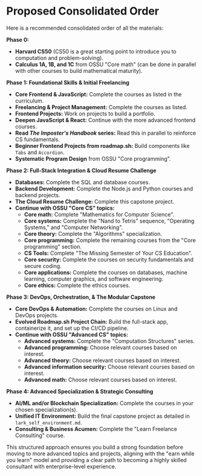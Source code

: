 # **Proposed Consolidated Order**

Here is a recommended consolidated order of all the materials:

**Phase 0:**

* **Harvard CS50** (CS50 is a great starting point to introduce you to computation and problem-solving).
* **Calculus 1A, 1B, and 1C** from OSSU "Core math" (can be done in parallel with other courses to build mathematical maturity).

**Phase 1: Foundational Skills & Initial Freelancing**

* **Core Frontend & JavaScript:** Complete the courses as listed in the curriculum.
* **Freelancing & Project Management:** Complete the courses as listed.
* **Frontend Projects:** Work on projects to build a portfolio.
* **Deepen JavaScript & React:** Continue with the more advanced frontend courses.
* **Read *The Imposter's Handbook* series:** Read this in parallel to reinforce CS fundamentals.
* **Beginner Frontend Projects from roadmap.sh:** Build components like `Tabs` and `Accordion`.
* **Systematic Program Design** from OSSU "Core programming".

**Phase 2: Full-Stack Integration & Cloud Resume Challenge**

* **Databases:** Complete the SQL and database courses.
* **Backend Development:** Complete the Node.js and Python courses and backend projects.
* **The Cloud Resume Challenge:** Complete this capstone project.
* **Continue with OSSU "Core CS" topics:**
    * **Core math:** Complete "Mathematics for Computer Science".
    * **Core systems:** Complete the "Nand to Tetris" sequence, "Operating Systems," and "Computer Networking".
    * **Core theory:** Complete the "Algorithms" specialization.
    * **Core programming:** Complete the remaining courses from the "Core programming" section.
    * **CS Tools:** Complete "The Missing Semester of Your CS Education".
    * **Core security:** Complete the courses on security fundamentals and secure coding.
    * **Core applications:** Complete the courses on databases, machine learning, computer graphics, and software engineering.
    * **Core ethics:** Complete the ethics courses.

**Phase 3: DevOps, Orchestration, & The Modular Capstone**

* **Core DevOps & Automation:** Complete the courses on Linux and DevOps projects.
* **Evolved Roadmap.sh Project Chain:** Build the full-stack app, containerize it, and set up the CI/CD pipeline.
* **Continue with OSSU "Advanced CS" topics:**
    * **Advanced systems:** Complete the "Computation Structures" series.
    * **Advanced programming:** Choose relevant courses based on interest.
    * **Advanced theory:** Choose relevant courses based on interest.
    * **Advanced information security:** Choose relevant courses based on interest.
    * **Advanced math:** Choose relevant courses based on interest.

**Phase 4: Advanced Specialization & Strategic Consulting**

* **AI/ML and/or Blockchain Specialization:** Complete the courses in your chosen specialization(s).
* **Unified IT Environment:** Build the final capstone project as detailed in `lark_self_environment.md`.
* **Consulting & Business Acumen:** Complete the "Learn Freelance Consulting" course.

This structured approach ensures you build a strong foundation before moving to more advanced topics and projects, aligning with the "earn while you learn" model and providing a clear path to becoming a highly skilled consultant with enterprise-level experience.
